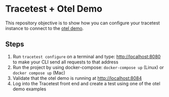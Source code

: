 # Tracetest + Otel Demo

This repository objective is to show how you can configure your tracetest instance to connect to the [otel demo](https://github.com/open-telemetry/opentelemetry-demo).

## Steps

1. Run `tracetest configure` on a terminal and type: <http://localhost:8080> to make your CLI send all requests to that address
2. Run the project by using docker-compose: `docker-compose up` (Linux) or `docker compose up` (Mac)
3. Validate that the otel demo is running at <http://localhost:8084>
4. Log into the Tracetest front end and create a test using one of the otel demo examples
